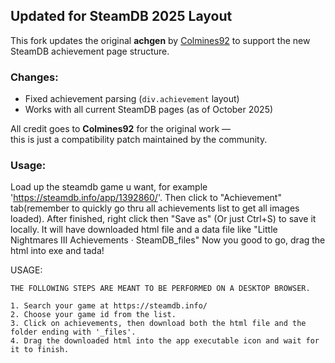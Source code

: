 ## Updated for SteamDB 2025 Layout

This fork updates the original **achgen** by [Colmines92](https://github.com/Colmines92)
to support the new SteamDB achievement page structure.

### Changes:
- Fixed achievement parsing (`div.achievement` layout)
- Works with all current SteamDB pages (as of October 2025)

All credit goes to **Colmines92** for the original work —  
this is just a compatibility patch maintained by the community.

### Usage:
Load up the steamdb game u want, for example 'https://steamdb.info/app/1392860/'. Then click to "Achievement" tab(remember to quickly go thru all achievements list to get all images loaded).
After finished, right click then "Save as" (Or just Ctrl+S) to save it locally. It will have downloaded html file and a data file like "Little Nightmares III Achievements · SteamDB_files"
Now you good to go, drag the html into exe and tada!



USAGE:

    THE FOLLOWING STEPS ARE MEANT TO BE PERFORMED ON A DESKTOP BROWSER.

    1. Search your game at https://steamdb.info/
    2. Choose your game id from the list.
    3. Click on achievements, then download both the html file and the folder ending with '_files'.
    4. Drag the downloaded html into the app executable icon and wait for it to finish.
